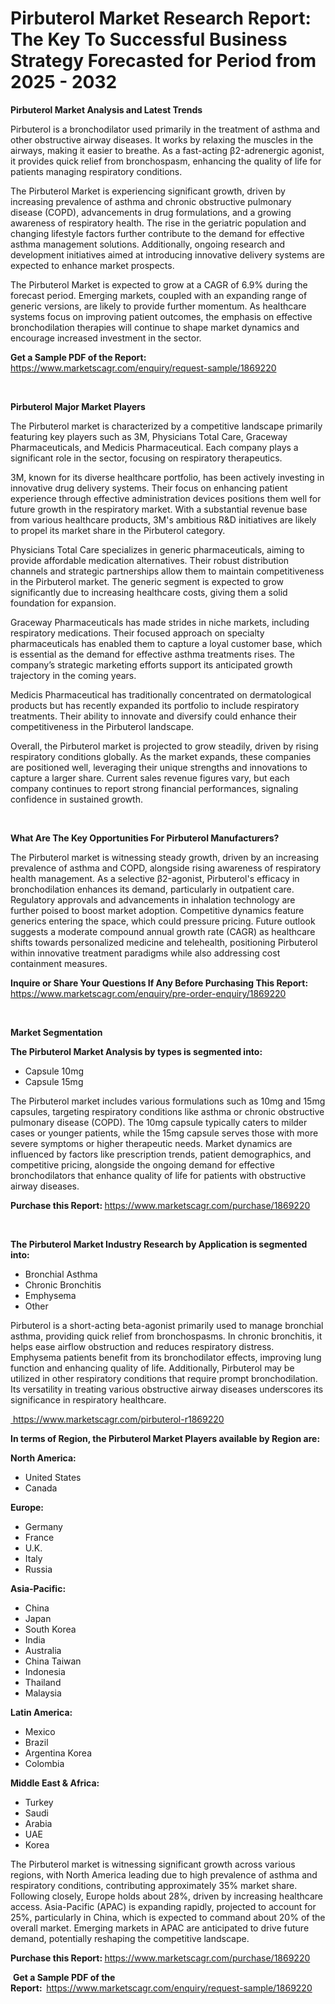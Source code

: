 <p><h1>Pirbuterol Market Research Report: The Key To Successful Business Strategy Forecasted for Period from 2025 - 2032</h1></p><p><strong>Pirbuterol Market Analysis and Latest Trends</strong></p>
<p><p>Pirbuterol is a bronchodilator used primarily in the treatment of asthma and other obstructive airway diseases. It works by relaxing the muscles in the airways, making it easier to breathe. As a fast-acting β2-adrenergic agonist, it provides quick relief from bronchospasm, enhancing the quality of life for patients managing respiratory conditions.</p><p>The Pirbuterol Market is experiencing significant growth, driven by increasing prevalence of asthma and chronic obstructive pulmonary disease (COPD), advancements in drug formulations, and a growing awareness of respiratory health. The rise in the geriatric population and changing lifestyle factors further contribute to the demand for effective asthma management solutions. Additionally, ongoing research and development initiatives aimed at introducing innovative delivery systems are expected to enhance market prospects.</p><p>The Pirbuterol Market is expected to grow at a CAGR of 6.9% during the forecast period. Emerging markets, coupled with an expanding range of generic versions, are likely to provide further momentum. As healthcare systems focus on improving patient outcomes, the emphasis on effective bronchodilation therapies will continue to shape market dynamics and encourage increased investment in the sector.</p></p>
<p><strong>Get a Sample PDF of the Report:&nbsp;</strong> <a href="https://www.marketscagr.com/enquiry/request-sample/1869220?utm_campaign=2304&utm_medium=2&utm_source=Github&utm_content=ia&utm_term=19042025&utm_id=pirbuterol">https://www.marketscagr.com/enquiry/request-sample/1869220</a></p>
<p>&nbsp;</p>
<p><strong>Pirbuterol Major Market Players</strong></p>
<p><p>The Pirbuterol market is characterized by a competitive landscape primarily featuring key players such as 3M, Physicians Total Care, Graceway Pharmaceuticals, and Medicis Pharmaceutical. Each company plays a significant role in the sector, focusing on respiratory therapeutics.</p><p>3M, known for its diverse healthcare portfolio, has been actively investing in innovative drug delivery systems. Their focus on enhancing patient experience through effective administration devices positions them well for future growth in the respiratory market. With a substantial revenue base from various healthcare products, 3M's ambitious R&D initiatives are likely to propel its market share in the Pirbuterol category.</p><p>Physicians Total Care specializes in generic pharmaceuticals, aiming to provide affordable medication alternatives. Their robust distribution channels and strategic partnerships allow them to maintain competitiveness in the Pirbuterol market. The generic segment is expected to grow significantly due to increasing healthcare costs, giving them a solid foundation for expansion.</p><p>Graceway Pharmaceuticals has made strides in niche markets, including respiratory medications. Their focused approach on specialty pharmaceuticals has enabled them to capture a loyal customer base, which is essential as the demand for effective asthma treatments rises. The company’s strategic marketing efforts support its anticipated growth trajectory in the coming years.</p><p>Medicis Pharmaceutical has traditionally concentrated on dermatological products but has recently expanded its portfolio to include respiratory treatments. Their ability to innovate and diversify could enhance their competitiveness in the Pirbuterol landscape.</p><p>Overall, the Pirbuterol market is projected to grow steadily, driven by rising respiratory conditions globally. As the market expands, these companies are positioned well, leveraging their unique strengths and innovations to capture a larger share. Current sales revenue figures vary, but each company continues to report strong financial performances, signaling confidence in sustained growth.</p></p>
<p>&nbsp;</p>
<p><strong>What Are The Key Opportunities For Pirbuterol Manufacturers?</strong></p>
<p><p>The Pirbuterol market is witnessing steady growth, driven by an increasing prevalence of asthma and COPD, alongside rising awareness of respiratory health management. As a selective β2-agonist, Pirbuterol's efficacy in bronchodilation enhances its demand, particularly in outpatient care. Regulatory approvals and advancements in inhalation technology are further poised to boost market adoption. Competitive dynamics feature generics entering the space, which could pressure pricing. Future outlook suggests a moderate compound annual growth rate (CAGR) as healthcare shifts towards personalized medicine and telehealth, positioning Pirbuterol within innovative treatment paradigms while also addressing cost containment measures.</p></p>
<p><strong>Inquire or Share Your Questions If Any Before Purchasing This Report:</strong> <a href="https://www.marketscagr.com/enquiry/pre-order-enquiry/1869220?utm_campaign=2304&utm_medium=2&utm_source=Github&utm_content=ia&utm_term=19042025&utm_id=pirbuterol">https://www.marketscagr.com/enquiry/pre-order-enquiry/1869220</a></p>
<p>&nbsp;</p>
<p><strong>Market Segmentation</strong></p>
<p><strong>The Pirbuterol Market Analysis by types is segmented into:</strong></p>
<p><ul><li>Capsule 10mg</li><li>Capsule 15mg</li></ul></p>
<p><p>The Pirbuterol market includes various formulations such as 10mg and 15mg capsules, targeting respiratory conditions like asthma or chronic obstructive pulmonary disease (COPD). The 10mg capsule typically caters to milder cases or younger patients, while the 15mg capsule serves those with more severe symptoms or higher therapeutic needs. Market dynamics are influenced by factors like prescription trends, patient demographics, and competitive pricing, alongside the ongoing demand for effective bronchodilators that enhance quality of life for patients with obstructive airway diseases.</p></p>
<p><strong>Purchase this Report:&nbsp;</strong><a href="https://www.marketscagr.com/purchase/1869220?utm_campaign=2304&utm_medium=2&utm_source=Github&utm_content=ia&utm_term=19042025&utm_id=pirbuterol">https://www.marketscagr.com/purchase/1869220</a></p>
<p>&nbsp;</p>
<p><strong>The Pirbuterol Market Industry Research by Application is segmented into:</strong></p>
<p><ul><li>Bronchial Asthma</li><li>Chronic Bronchitis</li><li>Emphysema</li><li>Other</li></ul></p>
<p><p>Pirbuterol is a short-acting beta-agonist primarily used to manage bronchial asthma, providing quick relief from bronchospasms. In chronic bronchitis, it helps ease airflow obstruction and reduces respiratory distress. Emphysema patients benefit from its bronchodilator effects, improving lung function and enhancing quality of life. Additionally, Pirbuterol may be utilized in other respiratory conditions that require prompt bronchodilation. Its versatility in treating various obstructive airway diseases underscores its significance in respiratory healthcare.</p></p>
<p><a href="https://www.marketscagr.com/pirbuterol-r1869220?utm_campaign=2304&utm_medium=2&utm_source=Github&utm_content=ia&utm_term=19042025&utm_id=pirbuterol">&nbsp;https://www.marketscagr.com/pirbuterol-r1869220</a></p>
<p><strong>In terms of Region, the Pirbuterol Market Players available by Region are:</strong></p>
<p>
    <p> <strong> North America: </strong>
        <ul>
            <li>United States</li>
            <li>Canada</li>
        </ul>
        </p> 
    <p> <strong> Europe: </strong>
        <ul>
            <li>Germany</li>
            <li>France</li>
            <li>U.K.</li>
            <li>Italy</li>
            <li>Russia</li>
        </ul>
        </p> 
    <p> <strong> Asia-Pacific: </strong>
        <ul>
            <li>China</li>
            <li>Japan</li>
            <li>South Korea</li>
            <li>India</li>
            <li>Australia</li>
            <li>China Taiwan</li>
            <li>Indonesia</li>
            <li>Thailand</li>
            <li>Malaysia</li>
        </ul>
        </p> 
    <p> <strong> Latin America: </strong>
        <ul>
            <li>Mexico</li>
            <li>Brazil</li>
            <li>Argentina Korea</li>
            <li>Colombia</li>
        </ul>
        </p> 
    <p> <strong> Middle East & Africa: </strong>
        <ul>
            <li>Turkey</li>
            <li>Saudi</li>
            <li>Arabia</li>
            <li>UAE</li>
            <li>Korea</li>
        </ul>
    </p>
    </p>
<p><p>The Pirbuterol market is witnessing significant growth across various regions, with North America leading due to high prevalence of asthma and respiratory conditions, contributing approximately 35% market share. Following closely, Europe holds about 28%, driven by increasing healthcare access. Asia-Pacific (APAC) is expanding rapidly, projected to account for 25%, particularly in China, which is expected to command about 20% of the overall market. Emerging markets in APAC are anticipated to drive future demand, potentially reshaping the competitive landscape.</p></p>
<p><strong>Purchase this Report: </strong><a href="https://www.marketscagr.com/purchase/1869220?utm_campaign=2304&utm_medium=2&utm_source=Github&utm_content=ia&utm_term=19042025&utm_id=pirbuterol">https://www.marketscagr.com/purchase/1869220</a></p>
<p>&nbsp;<strong>Get a Sample PDF of the Report:&nbsp;&nbsp;</strong><a href="https://www.marketscagr.com/enquiry/request-sample/1869220?utm_campaign=2304&utm_medium=2&utm_source=Github&utm_content=ia&utm_term=19042025&utm_id=pirbuterol">https://www.marketscagr.com/enquiry/request-sample/1869220</a></p>
<p><strong></strong></p>
<p><p></p><p></p><p></p></p>